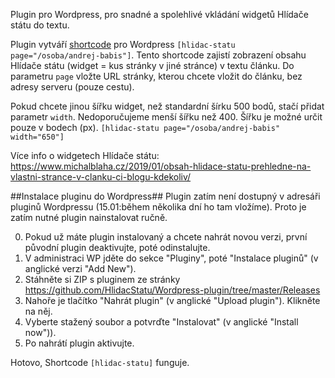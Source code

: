 Plugin pro Wordpress, pro snadné a spolehlivé vkládání widgetů Hlídače státu do textu.

Plugin vytváří [shortcode](https://www.wplama.cz/shortcode-wordpress/) pro Wordpress `[hlidac-statu page="/osoba/andrej-babis"]`. Tento shortcode zajistí zobrazení obsahu Hlídače státu (widget = kus stránky v jiné stránce) v textu článku. Do parametru `page` vložte URL stránky, kterou chcete vložit do článku, bez adresy serveru (pouze cestu).

Pokud chcete jinou šířku widget, než standardní šírku 500 bodů, stačí přidat parametr `width`. Nedoporučujeme menší šířku než 400. Šířku je možné určit pouze v bodech (px).
`[hlidac-statu page="/osoba/andrej-babis" width="650"]`


Více info o widgetech Hlídače státu: https://www.michalblaha.cz/2019/01/obsah-hlidace-statu-prehledne-na-vlastni-strance-v-clanku-ci-blogu-kdekoliv/


##Instalace pluginu do Wordpress##
Plugin zatím není dostupný v adresáři pluginů Wordpressu (15.01:během několika dní ho tam vložíme). Proto je zatím nutné plugin nainstalovat ručně.


0. Pokud už máte plugin instalovaný a chcete nahrát novou verzi, první původní plugin deaktivujte, poté odinstalujte.
1. V administraci WP jděte do sekce "Pluginy", poté "Instalace pluginů" (v anglické verzi "Add New").
2. Stáhněte si ZIP s pluginem ze stránky https://github.com/HlidacStatu/Wordpress-plugin/tree/master/Releases
3. Nahoře je tlačítko "Nahrát plugin" (v anglické  "Upload plugin"). Klikněte na něj.
4. Vyberte stažený soubor a potvrďte "Instalovat" (v anglické "Install now")).
5. Po nahrátí plugin aktivujte.

Hotovo, Shortcode `[hlidac-statu]` funguje.
